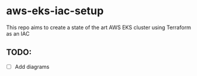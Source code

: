 # aws-eks-iac-setup
This repo aims to create a state of the art AWS EKS cluster using Terraform as an IAC

## TODO: 
- [ ] Add diagrams
